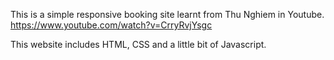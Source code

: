 This is a simple responsive booking site learnt from Thu Nghiem in Youtube. 
https://www.youtube.com/watch?v=CrryRvjYsgc

This website includes HTML, CSS and a little bit of Javascript.
